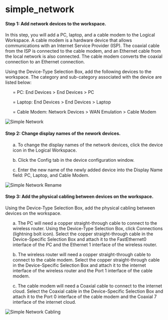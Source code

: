 # simple_network

<h4>Step 1: Add network devices to the workspace.</h4>
<p>In this step, you will add a PC, laptop, and a cable modem to the Logical Workspace.
A cable modem is a hardware device that allows communications with an Internet Service Provider (ISP). The coaxial cable from the ISP is connected to the cable modem, and an Ethernet cable from the local network is also connected. The cable modem converts the coaxial connection to an Ethernet connection.</p>
<p>Using the Device-Type Selection Box, add the following devices to the workspace. The category and sub-category associated with the device are listed below:</p>
<ul>=   PC: End Devices > End Devices > PC</ul>
<ul>=   Laptop: End Devices > End Devices > Laptop</ul>
<ul>=   Cable Modem: Network Devices > WAN Emulation > Cable Modem</ul>

![Simple Network](https://github.com/Kolapo72/simple_network/assets/147263584/ccd173d4-5413-4bea-be50-883e2e0b0086)

<h4>Step 2: Change display names of the nework devices.</h4>
<ul>a. To change the display names of the network devices, click the device icon in the Logical Workspace.</ul>
<ul>b. Click the Config tab in the device configuration window.</ul>
<ul>c. Enter the new name of the newly added device into the Display Name field: PC, Laptop, and Cable Modem.</ul>

![Simple Network Rename](https://github.com/Kolapo72/simple_network/assets/147263584/e7a3b41a-b529-418d-b22c-c940abafecdd)

<h4>Step 3: Add the physical cabling between devices on the workspace.</h4>
Using the Device-Type Selection Box, add the physical cabling between devices on the workspace.
<ul>a. The PC will need a copper straight-through cable to connect to the wireless router. Using the Device-Type Selection Box, click Connections (lightning bolt icon). Select the copper straight-through cable in the Device-Specific Selection Box and attach it to the FastEthernet0 interface of the PC and the Ethernet 1 interface of the wireless router.</ul>
<ul>b. The wireless router will need a copper straight-through cable to connect to the cable modem. Select the copper straight-through cable in the Device-Specific Selection Box and attach it to the internet interface of the wireless router and the Port 1 interface of the cable modem.</ul>
<ul>c.  The cable modem will need a Coaxial cable to connect to the internet cloud. Select the Coaxial cable in the Device-Specific Selection Box and attach it to the Port 0 interface of the cable modem and the Coaxial 7 interface of the internet cloud.</ul>

![Simple Network Cabling](https://github.com/Kolapo72/simple_network/assets/147263584/1c07c6cc-19d7-4f11-bc05-1f9284c6131b)
